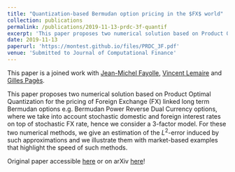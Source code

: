```yaml
---
title: "Quantization-based Bermudan option pricing in the $FX$ world"
collection: publications
permalink: /publications/2019-11-13-prdc-3f-quantif
excerpt: 'This paper proposes two numerical solution based on Product Optimal Quantization for the pricing of Foreign Exchange (FX) linked long term Bermudan options e.g. Bermudan Power Reverse Dual Currency options, where we take into account stochastic domestic and foreign interest rates on top of stochastic FX rate, hence we consider a 3-factor model.'
date: 2019-11-13
paperurl: 'https://montest.github.io/files/PRDC_3F.pdf'
venue: 'Submitted to Journal of Computational Finance'
---
```


This paper is a joined work with [Jean-Michel Fayolle](https://fr.linkedin.com/in/jean-michel-fayolle-68964930), [Vincent Lemaire](https://www.lpsm.paris/pageperso/lemaire/) and [Gilles Pagès](http://www.lpsm.paris/dw/doku.php?id=users:pages:index).

This paper proposes two numerical solution based on Product Optimal Quantization for the pricing of Foreign Exchange (FX) linked long term Bermudan options e.g. Bermudan Power Reverse Dual Currency options, where we take into account stochastic domestic and foreign interest rates on top of stochastic FX rate, hence we consider a 3-factor model. For these two numerical methods, we give an estimation of the $L^2$-error induced by such approximations and we illustrate them with market-based examples that highlight the speed of such methods.

Original paper accessible [here](https://montest.github.io/files/PRDC_3F.pdf) or on arXiv [here](https://arxiv.org/abs/1911.05462)!
